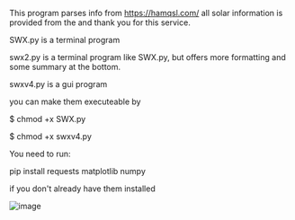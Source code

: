 This program parses info from https://hamqsl.com/ all solar information is provided from the and thank you for this service. 

SWX.py is a terminal program

swx2.py is a terminal program like SWX.py, but offers more formatting and some summary at the bottom. 

swxv4.py is a gui program

you can make them executeable by 

$ chmod +x SWX.py

$ chmod +x swxv4.py

You need to run:

pip install requests matplotlib numpy 

if you don't already have them installed


![image](https://github.com/user-attachments/assets/61a94979-f26b-42c3-a149-902c07c486e9)
